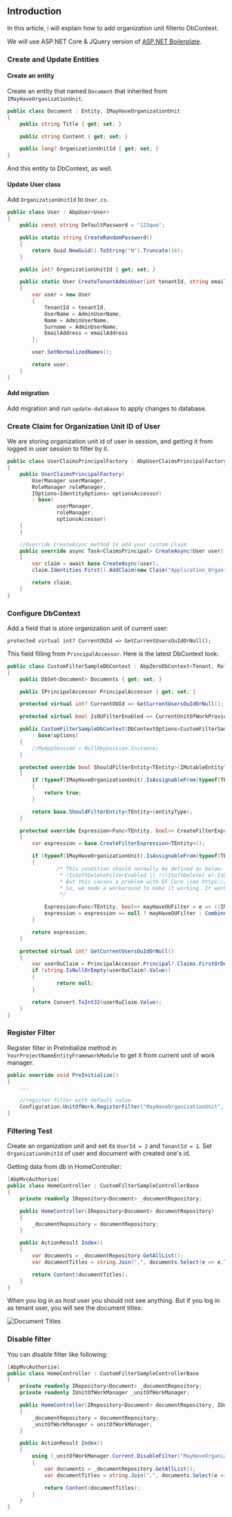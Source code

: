 ## Introduction

In this article, i will explain how to add organization unit filterto DbContext.

We will use ASP.NET Core & JQuery version of [ASP.NET Boilerplate](https://aspnetboilerplate.com).

### Create and Update Entities

#### Create an entity

Create an entity that named `Document` that inherited from `IMayHaveOrganizationUnit`.

````csharp
public class Document : Entity, IMayHaveOrganizationUnit
{
    public string Title { get; set; }

    public string Content { get; set; }

    public long? OrganizationUnitId { get; set; }
}
````

And this entity to DbContext, as well.

#### Update User class

Add `OrganizationUnitId` to `User.cs`.

````csharp
public class User : AbpUser<User>
{
    public const string DefaultPassword = "123qwe";

    public static string CreateRandomPassword()
    {
        return Guid.NewGuid().ToString("N").Truncate(16);
    }

    public int? OrganizationUnitId { get; set; }

    public static User CreateTenantAdminUser(int tenantId, string emailAddress)
    {
        var user = new User
        {
            TenantId = tenantId,
            UserName = AdminUserName,
            Name = AdminUserName,
            Surname = AdminUserName,
            EmailAddress = emailAddress
        };

        user.SetNormalizedNames();

        return user;
    }
}
````

#### Add migration

Add migration and run `update-database` to apply changes to database.

### Create Claim for Organization Unit ID of User

We are storing organization unit id of user in session, and getting it from logged in user session to filter by it.

````csharp
public class UserClaimsPrincipalFactory : AbpUserClaimsPrincipalFactory<User, Role>
{
    public UserClaimsPrincipalFactory(
        UserManager userManager,
        RoleManager roleManager,
        IOptions<IdentityOptions> optionsAccessor)
        : base(
                userManager,
                roleManager,
                optionsAccessor)
    {
    }

    //Override CreateAsync method to add your custom claim
    public override async Task<ClaimsPrincipal> CreateAsync(User user)
    {
        var claim = await base.CreateAsync(user);
        claim.Identities.First().AddClaim(new Claim("Application_OrganizationUnitId", user.OrganizationUnitId.HasValue ? user.OrganizationUnitId.Value.ToString() : ""));

        return claim;
    }
}
````

### Configure DbContext

Add a field that is store organization unit of current user:

    protected virtual int? CurrentOUId => GetCurrentUsersOuIdOrNull();

This field filling from `PrincipalAccessor`. Here is the latest DbContext look:

````csharp
public class CustomFilterSampleDbContext : AbpZeroDbContext<Tenant, Role, User, CustomFilterSampleDbContext>
{
    public DbSet<Document> Documents { get; set; }

    public IPrincipalAccessor PrincipalAccessor { get; set; }

    protected virtual int? CurrentOUId => GetCurrentUsersOuIdOrNull();

    protected virtual bool IsOUFilterEnabled => CurrentUnitOfWorkProvider?.Current?.IsFilterEnabled("MayHaveOrganizationUnit") == true;

    public CustomFilterSampleDbContext(DbContextOptions<CustomFilterSampleDbContext> options)
        : base(options)
    {
        //MyAppSession = NullAbpSession.Instance;
    }

    protected override bool ShouldFilterEntity<TEntity>(IMutableEntityType entityType)
    {
        if (typeof(IMayHaveOrganizationUnit).IsAssignableFrom(typeof(TEntity)))
        {
            return true;
        }

        return base.ShouldFilterEntity<TEntity>(entityType);
    }

    protected override Expression<Func<TEntity, bool>> CreateFilterExpression<TEntity>()
    {
        var expression = base.CreateFilterExpression<TEntity>();

        if (typeof(IMayHaveOrganizationUnit).IsAssignableFrom(typeof(TEntity)))
        {
                /* This condition should normally be defined as below:
                 * !IsSoftDeleteFilterEnabled || !((ISoftDelete) e).IsDeleted
                 * But this causes a problem with EF Core (see https://github.com/aspnet/EntityFrameworkCore/issues/9502)
                 * So, we made a workaround to make it working. It works same as above.
                 */

            Expression<Func<TEntity, bool>> mayHaveOUFilter = e => ((IMayHaveOrganizationUnit)e).OrganizationUnitId == CurrentOUId || (((IMayHaveOrganizationUnit)e).OrganizationUnitId == CurrentOUId) == IsOUFilterEnabled;
            expression = expression == null ? mayHaveOUFilter : CombineExpressions(expression, mayHaveOUFilter);
        }

        return expression;
    }

    protected virtual int? GetCurrentUsersOuIdOrNull()
    {
        var userOuClaim = PrincipalAccessor.Principal?.Claims.FirstOrDefault(c => c.Type == "Application_OrganizationUnitId");
        if (string.IsNullOrEmpty(userOuClaim?.Value))
        {
                return null;
        }

        return Convert.ToInt32(userOuClaim.Value);
    }
}
````

### Register Filter

Register filter in PreInitialize method in `YourProjectNameEntityFrameworkModule` to get it from current unit of work manager.

````csharp
public override void PreInitialize()
{
    ...

    //register filter with default value
    Configuration.UnitOfWork.RegisterFilter("MayHaveOrganizationUnit", true);
}
````

### Filtering Test

Create an organization unit and set its `UserId = 2` and `TenantId = 1`. Set `OrganizationUnitId` of user and document with created one's id.

Getting data from db in HomeController:

````csharp
[AbpMvcAuthorize]
public class HomeController : CustomFilterSampleControllerBase
{
    private readonly IRepository<Document> _documentRepository;

    public HomeController(IRepository<Document> documentRepository)
    {
        _documentRepository = documentRepository;
    }

    public ActionResult Index()
    {
        var documents = _documentRepository.GetAllList();
        var documentTitles = string.Join(",", documents.Select(e => e.Title).ToArray());

        return Content(documentTitles);
    }
}
````

When you log in as host user you should not see anything. But if you log in as tenant user, you will see the document titles:

<img src="images/document-titles-output.png" alt="Document Titles" class="img-thumbnail" />

### Disable filter

You can disable filter like following:

````csharp
[AbpMvcAuthorize]
public class HomeController : CustomFilterSampleControllerBase
{
    private readonly IRepository<Document> _documentRepository;
    private readonly IUnitOfWorkManager _unitOfWorkManager;

    public HomeController(IRepository<Document> documentRepository, IUnitOfWorkManager unitOfWorkManager)
    {
        _documentRepository = documentRepository;
        _unitOfWorkManager = unitOfWorkManager;
    }

    public ActionResult Index()
    {
        using (_unitOfWorkManager.Current.DisableFilter("MayHaveOrganizationUnit"))
        {
            var documents = _documentRepository.GetAllList();
            var documentTitles = string.Join(",", documents.Select(e => e.Title).ToArray());

            return Content(documentTitles);
        }
    }
}
````